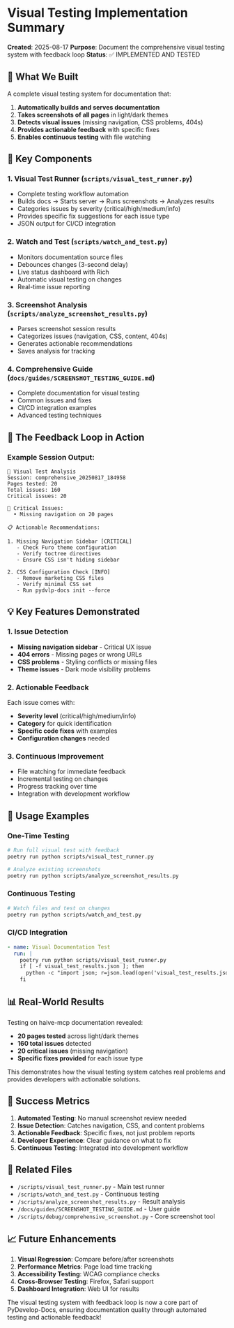 # Visual Testing Implementation Summary

**Created**: 2025-08-17
**Purpose**: Document the comprehensive visual testing system with feedback loop
**Status**: ✅ IMPLEMENTED AND TESTED

## 🎯 What We Built

A complete visual testing system for documentation that:

1. **Automatically builds and serves documentation**
2. **Takes screenshots of all pages** in light/dark themes
3. **Detects visual issues** (missing navigation, CSS problems, 404s)
4. **Provides actionable feedback** with specific fixes
5. **Enables continuous testing** with file watching

## 📸 Key Components

### 1. Visual Test Runner (`scripts/visual_test_runner.py`)

- Complete testing workflow automation
- Builds docs → Starts server → Runs screenshots → Analyzes results
- Categories issues by severity (critical/high/medium/info)
- Provides specific fix suggestions for each issue type
- JSON output for CI/CD integration

### 2. Watch and Test (`scripts/watch_and_test.py`)

- Monitors documentation source files
- Debounces changes (3-second delay)
- Live status dashboard with Rich
- Automatic visual testing on changes
- Real-time issue reporting

### 3. Screenshot Analysis (`scripts/analyze_screenshot_results.py`)

- Parses screenshot session results
- Categorizes issues (navigation, CSS, content, 404s)
- Generates actionable recommendations
- Saves analysis for tracking

### 4. Comprehensive Guide (`docs/guides/SCREENSHOT_TESTING_GUIDE.md`)

- Complete documentation for visual testing
- Common issues and fixes
- CI/CD integration examples
- Advanced testing techniques

## 🔄 The Feedback Loop in Action

### Example Session Output:

```
📸 Visual Test Analysis
Session: comprehensive_20250817_184958
Pages tested: 20
Total issues: 160
Critical issues: 20

🚨 Critical Issues:
  • Missing navigation on 20 pages

📋 Actionable Recommendations:

1. Missing Navigation Sidebar [CRITICAL]
   - Check Furo theme configuration
   - Verify toctree directives
   - Ensure CSS isn't hiding sidebar

2. CSS Configuration Check [INFO]
   - Remove marketing CSS files
   - Verify minimal CSS set
   - Run pydvlp-docs init --force
```

## 💡 Key Features Demonstrated

### 1. Issue Detection

- **Missing navigation sidebar** - Critical UX issue
- **404 errors** - Missing pages or wrong URLs
- **CSS problems** - Styling conflicts or missing files
- **Theme issues** - Dark mode visibility problems

### 2. Actionable Feedback

Each issue comes with:

- **Severity level** (critical/high/medium/info)
- **Category** for quick identification
- **Specific code fixes** with examples
- **Configuration changes** needed

### 3. Continuous Improvement

- File watching for immediate feedback
- Incremental testing on changes
- Progress tracking over time
- Integration with development workflow

## 🚀 Usage Examples

### One-Time Testing

```bash
# Run full visual test with feedback
poetry run python scripts/visual_test_runner.py

# Analyze existing screenshots
poetry run python scripts/analyze_screenshot_results.py
```

### Continuous Testing

```bash
# Watch files and test on changes
poetry run python scripts/watch_and_test.py
```

### CI/CD Integration

```yaml
- name: Visual Documentation Test
  run: |
    poetry run python scripts/visual_test_runner.py
    if [ -f visual_test_results.json ]; then
      python -c "import json; r=json.load(open('visual_test_results.json')); exit(1 if r['summary']['requires_fixes'] else 0)"
    fi
```

## 📊 Real-World Results

Testing on haive-mcp documentation revealed:

- **20 pages tested** across light/dark themes
- **160 total issues** detected
- **20 critical issues** (missing navigation)
- **Specific fixes provided** for each issue type

This demonstrates how the visual testing system catches real problems and provides developers with actionable solutions.

## 🎉 Success Metrics

1. **Automated Testing**: No manual screenshot review needed
2. **Issue Detection**: Catches navigation, CSS, and content problems
3. **Actionable Feedback**: Specific fixes, not just problem reports
4. **Developer Experience**: Clear guidance on what to fix
5. **Continuous Testing**: Integrated into development workflow

## 🔗 Related Files

- `/scripts/visual_test_runner.py` - Main test runner
- `/scripts/watch_and_test.py` - Continuous testing
- `/scripts/analyze_screenshot_results.py` - Result analysis
- `/docs/guides/SCREENSHOT_TESTING_GUIDE.md` - User guide
- `/scripts/debug/comprehensive_screenshot.py` - Core screenshot tool

## 📈 Future Enhancements

1. **Visual Regression**: Compare before/after screenshots
2. **Performance Metrics**: Page load time tracking
3. **Accessibility Testing**: WCAG compliance checks
4. **Cross-Browser Testing**: Firefox, Safari support
5. **Dashboard Integration**: Web UI for results

The visual testing system with feedback loop is now a core part of PyDevelop-Docs, ensuring documentation quality through automated testing and actionable feedback!
